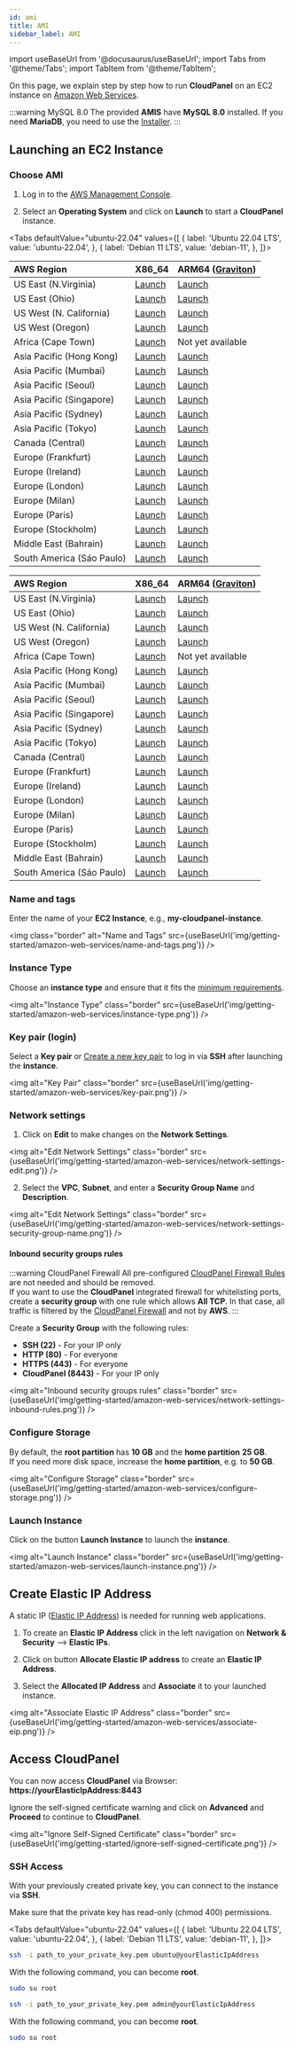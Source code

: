 ```yaml
---
id: ami
title: AMI
sidebar_label: AMI
---
```


import useBaseUrl from '@docusaurus/useBaseUrl';
import Tabs from '@theme/Tabs';
import TabItem from '@theme/TabItem';

On this page, we explain step by step how to run **CloudPanel** on an EC2 instance on [Amazon Web Services](https://aws.amazon.com/).

:::warning MySQL 8.0
The provided **AMIS** have **MySQL 8.0** installed. If you need **MariaDB**, you need to use the [Installer](../installer).
:::

## Launching an EC2 Instance

### Choose AMI 

1. Log in to the [AWS Management Console](https://console.aws.amazon.com/ec2/). <br />

2. Select an **Operating System** and click on **Launch** to start a **CloudPanel** instance.

<Tabs
defaultValue="ubuntu-22.04"
values={[
{ label: 'Ubuntu 22.04 LTS', value: 'ubuntu-22.04', },
{ label: 'Debian 11 LTS', value: 'debian-11', },
]}>
<TabItem value="ubuntu-22.04">

| AWS Region | X86_64 | ARM64 ([Graviton](https://aws.amazon.com/ec2/graviton/)) |
| :---  | :--- | :--- |
| US East (N.Virginia)      | [Launch](https://ami-launcher.clp.io/?region=us-east-1&name=cloudpanel-ubuntu-22.04-x86_64&version=2.0.0) | [Launch](https://ami-launcher.clp.io/?region=us-east-1&name=cloudpanel-ubuntu-22.04-arm64&version=2.0.0) |
| US East (Ohio)            | [Launch](https://ami-launcher.clp.io/?region=us-east-2&name=cloudpanel-ubuntu-22.04-x86_64&version=2.0.0) | [Launch](https://ami-launcher.clp.io/?region=us-east-2&name=cloudpanel-ubuntu-22.04-arm64&version=2.0.0) |
| US West (N. California)   | [Launch](https://ami-launcher.clp.io/?region=us-west-1&name=cloudpanel-ubuntu-22.04-x86_64&version=2.0.0) | [Launch](https://ami-launcher.clp.io/?region=us-west-1&name=cloudpanel-ubuntu-22.04-arm64&version=2.0.0) |
| US West (Oregon)          | [Launch](https://ami-launcher.clp.io/?region=us-west-2&name=cloudpanel-ubuntu-22.04-x86_64&version=2.0.0) | [Launch](https://ami-launcher.clp.io/?region=us-west-2&name=cloudpanel-ubuntu-22.04-arm64&version=2.0.0) |
| Africa (Cape Town)        | [Launch](https://ami-launcher.clp.io/?region=af-south-1&name=cloudpanel-ubuntu-22.04-x86_64&version=2.0.0) | Not yet available |
| Asia Pacific (Hong Kong)  | [Launch](https://ami-launcher.clp.io/?region=ap-east-1&name=cloudpanel-ubuntu-22.04-x86_64&version=2.0.0) | [Launch](https://ami-launcher.clp.io/?region=ap-east-1&name=cloudpanel-ubuntu-22.04-arm64&version=2.0.0) |
| Asia Pacific (Mumbai)     | [Launch](https://ami-launcher.clp.io/?region=ap-south-1&name=cloudpanel-ubuntu-22.04-x86_64&version=2.0.0) | [Launch](https://ami-launcher.clp.io/?region=ap-south-1&name=cloudpanel-ubuntu-22.04-arm64&version=2.0.0) |
| Asia Pacific (Seoul)      | [Launch](https://ami-launcher.clp.io/?region=ap-northeast-1&name=cloudpanel-ubuntu-22.04-x86_64&version=2.0.0) | [Launch](https://ami-launcher.clp.io/?region=ap-northeast-1&name=cloudpanel-ubuntu-22.04-arm64&version=2.0.0) |
| Asia Pacific (Singapore)  | [Launch](https://ami-launcher.clp.io/?region=ap-southeast-1&name=cloudpanel-ubuntu-22.04-x86_64&version=2.0.0) | [Launch](https://ami-launcher.clp.io/?region=ap-southeast-1&name=cloudpanel-ubuntu-22.04-arm64&version=2.0.0) |
| Asia Pacific (Sydney)     | [Launch](https://ami-launcher.clp.io/?region=ap-southeast-2&name=cloudpanel-ubuntu-22.04-x86_64&version=2.0.0) | [Launch](https://ami-launcher.clp.io/?region=ap-southeast-2&name=cloudpanel-ubuntu-22.04-arm64&version=2.0.0) |
| Asia Pacific (Tokyo)      | [Launch](https://ami-launcher.clp.io/?region=ap-northeast-1&name=cloudpanel-ubuntu-22.04-x86_64&version=2.0.0) | [Launch](https://ami-launcher.clp.io/?region=ap-northeast-1&name=cloudpanel-ubuntu-22.04-arm64&version=2.0.0) |
| Canada (Central)          | [Launch](https://ami-launcher.clp.io/?region=ca-central-1&name=cloudpanel-ubuntu-22.04-x86_64&version=2.0.0) | [Launch](https://ami-launcher.clp.io/?region=ca-central-1&name=cloudpanel-ubuntu-22.04-arm64&version=2.0.0) |
| Europe (Frankfurt)        | [Launch](https://ami-launcher.clp.io/?region=eu-central-1&name=cloudpanel-ubuntu-22.04-x86_64&version=2.0.0) | [Launch](https://ami-launcher.clp.io/?region=eu-central-1&name=cloudpanel-ubuntu-22.04-arm64&version=2.0.0) |
| Europe (Ireland)          | [Launch](https://ami-launcher.clp.io/?region=eu-west-1&name=cloudpanel-ubuntu-22.04-x86_64&version=2.0.0) | [Launch](https://ami-launcher.clp.io/?region=eu-west-1&name=cloudpanel-ubuntu-22.04-arm64&version=2.0.0) |
| Europe (London)           | [Launch](https://ami-launcher.clp.io/?region=eu-west-2&name=cloudpanel-ubuntu-22.04-x86_64&version=2.0.0) | [Launch](https://ami-launcher.clp.io/?region=eu-west-2&name=cloudpanel-ubuntu-22.04-arm64&version=2.0.0) |
| Europe (Milan)            | [Launch](https://ami-launcher.clp.io/?region=eu-south-1&name=cloudpanel-ubuntu-22.04-x86_64&version=2.0.0) | [Launch](https://ami-launcher.clp.io/?region=eu-south-1&name=cloudpanel-ubuntu-22.04-arm64&version=2.0.0) |
| Europe (Paris)            | [Launch](https://ami-launcher.clp.io/?region=eu-west-3&name=cloudpanel-ubuntu-22.04-x86_64&version=2.0.0) | [Launch](https://ami-launcher.clp.io/?region=eu-west-3&name=cloudpanel-ubuntu-22.04-arm64&version=2.0.0) |
| Europe (Stockholm)        | [Launch](https://ami-launcher.clp.io/?region=eu-north-1&name=cloudpanel-ubuntu-22.04-x86_64&version=2.0.0) | [Launch](https://ami-launcher.clp.io/?region=eu-north-1&name=cloudpanel-ubuntu-22.04-arm64&version=2.0.0) |
| Middle East (Bahrain)     | [Launch](https://ami-launcher.clp.io/?region=me-south-1&name=cloudpanel-ubuntu-22.04-x86_64&version=2.0.0) | [Launch](https://ami-launcher.clp.io/?region=me-south-1&name=cloudpanel-ubuntu-22.04-arm64&version=2.0.0) |
| South America (Sáo Paulo) | [Launch](https://ami-launcher.clp.io/?region=sa-east-1&name=cloudpanel-ubuntu-22.04-x86_64&version=2.0.0) | [Launch](https://ami-launcher.clp.io/?region=sa-east-1&name=cloudpanel-ubuntu-22.04-arm64&version=2.0.0) |

</TabItem>
<TabItem value="debian-11">

| AWS Region | X86_64 | ARM64 ([Graviton](https://aws.amazon.com/ec2/graviton/)) |
| :---  | :--- | :--- |
| US East (N.Virginia)      | [Launch](https://ami-launcher.clp.io/?region=us-east-1&name=cloudpanel-debian-11-x86_64&version=2.0.0) | [Launch](https://ami-launcher.clp.io/?region=us-east-1&name=cloudpanel-debian-11-arm64&version=2.0.0) |
| US East (Ohio)            | [Launch](https://ami-launcher.clp.io/?region=us-east-2&name=cloudpanel-debian-11-x86_64&version=2.0.0) | [Launch](https://ami-launcher.clp.io/?region=us-east-2&name=cloudpanel-debian-11-arm64&version=2.0.0) |
| US West (N. California)   | [Launch](https://ami-launcher.clp.io/?region=us-west-1&name=cloudpanel-debian-11-x86_64&version=2.0.0) | [Launch](https://ami-launcher.clp.io/?region=us-west-1&name=cloudpanel-debian-11-arm64&version=2.0.0) |
| US West (Oregon)          | [Launch](https://ami-launcher.clp.io/?region=us-west-2&name=cloudpanel-debian-11-x86_64&version=2.0.0) | [Launch](https://ami-launcher.clp.io/?region=us-west-2&name=cloudpanel-debian-11-arm64&version=2.0.0) |
| Africa (Cape Town)        | [Launch](https://ami-launcher.clp.io/?region=af-south-1&name=cloudpanel-debian-11-x86_64&version=2.0.0) | Not yet available |
| Asia Pacific (Hong Kong)  | [Launch](https://ami-launcher.clp.io/?region=ap-east-1&name=cloudpanel-debian-11-x86_64&version=2.0.0) | [Launch](https://ami-launcher.clp.io/?region=ap-east-1&name=cloudpanel-debian-11-arm64&version=2.0.0) |
| Asia Pacific (Mumbai)     | [Launch](https://ami-launcher.clp.io/?region=ap-south-1&name=cloudpanel-debian-11-x86_64&version=2.0.0) | [Launch](https://ami-launcher.clp.io/?region=ap-south-1&name=cloudpanel-debian-11-arm64&version=2.0.0) |
| Asia Pacific (Seoul)      | [Launch](https://ami-launcher.clp.io/?region=ap-northeast-1&name=cloudpanel-debian-11-x86_64&version=2.0.0) | [Launch](https://ami-launcher.clp.io/?region=ap-northeast-1&name=cloudpanel-debian-11-arm64&version=2.0.0) |
| Asia Pacific (Singapore)  | [Launch](https://ami-launcher.clp.io/?region=ap-southeast-1&name=cloudpanel-debian-11-x86_64&version=2.0.0) | [Launch](https://ami-launcher.clp.io/?region=ap-southeast-1&name=cloudpanel-debian-11-arm64&version=2.0.0) |
| Asia Pacific (Sydney)     | [Launch](https://ami-launcher.clp.io/?region=ap-southeast-2&name=cloudpanel-debian-11-x86_64&version=2.0.0) | [Launch](https://ami-launcher.clp.io/?region=ap-southeast-2&name=cloudpanel-debian-11-arm64&version=2.0.0) |
| Asia Pacific (Tokyo)      | [Launch](https://ami-launcher.clp.io/?region=ap-northeast-1&name=cloudpanel-debian-11-x86_64&version=2.0.0) | [Launch](https://ami-launcher.clp.io/?region=ap-northeast-1&name=cloudpanel-debian-11-arm64&version=2.0.0) |
| Canada (Central)          | [Launch](https://ami-launcher.clp.io/?region=ca-central-1&name=cloudpanel-debian-11-x86_64&version=2.0.0) | [Launch](https://ami-launcher.clp.io/?region=ca-central-1&name=cloudpanel-debian-11-arm64&version=2.0.0) |
| Europe (Frankfurt)        | [Launch](https://ami-launcher.clp.io/?region=eu-central-1&name=cloudpanel-debian-11-x86_64&version=2.0.0) | [Launch](https://ami-launcher.clp.io/?region=eu-central-1&name=cloudpanel-debian-11-arm64&version=2.0.0) |
| Europe (Ireland)          | [Launch](https://ami-launcher.clp.io/?region=eu-west-1&name=cloudpanel-debian-11-x86_64&version=2.0.0) | [Launch](https://ami-launcher.clp.io/?region=eu-west-1&name=cloudpanel-debian-11-arm64&version=2.0.0) |
| Europe (London)           | [Launch](https://ami-launcher.clp.io/?region=eu-west-2&name=cloudpanel-debian-11-x86_64&version=2.0.0) | [Launch](https://ami-launcher.clp.io/?region=eu-west-2&name=cloudpanel-debian-11-arm64&version=2.0.0) |
| Europe (Milan)            | [Launch](https://ami-launcher.clp.io/?region=eu-south-1&name=cloudpanel-debian-11-x86_64&version=2.0.0) | [Launch](https://ami-launcher.clp.io/?region=eu-south-1&name=cloudpanel-debian-11-arm64&version=2.0.0) |
| Europe (Paris)            | [Launch](https://ami-launcher.clp.io/?region=eu-west-3&name=cloudpanel-debian-11-x86_64&version=2.0.0) | [Launch](https://ami-launcher.clp.io/?region=eu-west-3&name=cloudpanel-debian-11-arm64&version=2.0.0) |
| Europe (Stockholm)        | [Launch](https://ami-launcher.clp.io/?region=eu-north-1&name=cloudpanel-debian-11-x86_64&version=2.0.0) | [Launch](https://ami-launcher.clp.io/?region=eu-north-1&name=cloudpanel-debian-11-arm64&version=2.0.0) |
| Middle East (Bahrain)     | [Launch](https://ami-launcher.clp.io/?region=me-south-1&name=cloudpanel-debian-11-x86_64&version=2.0.0) | [Launch](https://ami-launcher.clp.io/?region=me-south-1&name=cloudpanel-debian-11-arm64&version=2.0.0) |
| South America (Sáo Paulo) | [Launch](https://ami-launcher.clp.io/?region=sa-east-1&name=cloudpanel-debian-11-x86_64&version=2.0.0) | [Launch](https://ami-launcher.clp.io/?region=sa-east-1&name=cloudpanel-debian-11-arm64&version=2.0.0) |

</TabItem>
</Tabs>

### Name and tags

Enter the name of your **EC2 Instance**, e.g., **my-cloudpanel-instance**.

<img class="border" alt="Name and Tags" src={useBaseUrl('img/getting-started/amazon-web-services/name-and-tags.png')} />

### Instance Type

Choose an **instance type** and ensure that it fits the [minimum requirements](../../../../requirements).

<img alt="Instance Type" class="border" src={useBaseUrl('img/getting-started/amazon-web-services/instance-type.png')} />

### Key pair (login)

Select a **Key pair** or [Create a new key pair](https://docs.aws.amazon.com/AWSEC2/latest/UserGuide/ec2-key-pairs.html?icmpid=docs_ec2_console) to log in via **SSH** after launching the **instance**.

<img alt="Key Pair" class="border" src={useBaseUrl('img/getting-started/amazon-web-services/key-pair.png')} />

### Network settings

1. Click on **Edit** to make changes on the **Network Settings**.

<img alt="Edit Network Settings" class="border" src={useBaseUrl('img/getting-started/amazon-web-services/network-settings-edit.png')} />

2. Select the **VPC**, **Subnet**, and enter a **Security Group Name** and **Description**.

<img alt="Edit Network Settings" class="border" src={useBaseUrl('img/getting-started/amazon-web-services/network-settings-security-group-name.png')} />

#### Inbound security groups rules

:::warning CloudPanel Firewall
All pre-configured [CloudPanel Firewall Rules](../../../../admin-area/security/#firewall) are not needed and should be removed. <br />
If you want to use the **CloudPanel** integrated firewall for whitelisting ports, create a **security group** with one rule which allows **All TCP**.
In that case, all traffic is filtered by the [CloudPanel Firewall](../../../../admin-area/security/#firewall) and not by **AWS**.
:::

Create a **Security Group** with the following rules:

- **SSH (22)** - For your IP only
- **HTTP (80)** - For everyone
- **HTTPS (443)** - For everyone
- **CloudPanel (8443)** - For your IP only

<img alt="Inbound security groups rules" class="border" src={useBaseUrl('img/getting-started/amazon-web-services/network-settings-inbound-rules.png')} />

### Configure Storage

By default, the **root partition** has **10 GB** and the **home partition** **25 GB**. <br />
If you need more disk space, increase the **home partition**, e.g. to **50 GB**.

<img alt="Configure Storage" class="border" src={useBaseUrl('img/getting-started/amazon-web-services/configure-storage.png')} />

### Launch Instance

Click on the button **Launch Instance** to launch the **instance**.

<img alt="Launch Instance" class="border" src={useBaseUrl('img/getting-started/amazon-web-services/launch-instance.png')} />

## Create Elastic IP Address

A static IP ([Elastic IP Address](https://docs.aws.amazon.com/AWSEC2/latest/UserGuide/elastic-ip-addresses-eip.html)) is needed for running web applications. <br />

1. To create an **Elastic IP Address** click in the left navigation on **Network & Security** --> **Elastic IPs**.

2. Click on button **Allocate Elastic IP address** to create an **Elastic IP Address**.

3. Select the **Allocated IP Address** and **Associate** it to your launched instance.

<img alt="Associate Elastic IP Address" class="border" src={useBaseUrl('img/getting-started/amazon-web-services/associate-eip.png')} />

## Access CloudPanel

You can now access **CloudPanel** via Browser: **https://yourElasticIpAddress:8443**

Ignore the self-signed certificate warning and click on **Advanced** and **Proceed** to continue to **CloudPanel**.

<img alt="Ignore Self-Signed Certificate" class="border" src={useBaseUrl('img/getting-started/ignore-self-signed-certificate.png')} />

### SSH Access

With your previously created private key, you can connect to the instance via **SSH**. <br />

Make sure that the private key has read-only (chmod 400) permissions.

<Tabs
defaultValue="ubuntu-22.04"
values={[
{ label: 'Ubuntu 22.04 LTS', value: 'ubuntu-22.04', },
{ label: 'Debian 11 LTS', value: 'debian-11', },
]}>
<TabItem value="ubuntu-22.04">

```bash
ssh -i path_to_your_private_key.pem ubuntu@yourElasticIpAddress
```

With the following command, you can become **root**.

```bash
sudo su root
```

</TabItem>
<TabItem value="debian-11">

```bash
ssh -i path_to_your_private_key.pem admin@yourElasticIpAddress
```

With the following command, you can become **root**.

```bash
sudo su root
```

</TabItem>
</Tabs>
